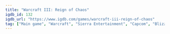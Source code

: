 ```yaml
---
title: "Warcraft III: Reign of Chaos"
igdb_id: 132
igdb_url: "https://www.igdb.com/games/warcraft-iii-reign-of-chaos"
tag: ["Main game", "Warcraft", "Sierra Entertainment", "Capcom", "Blizzard Entertainment", "Real Time Strategy (RTS)", "Strategy", "Single player", "Multiplayer", "Bird view / Isometric", "Fantasy", "Warfare"]
---
```

